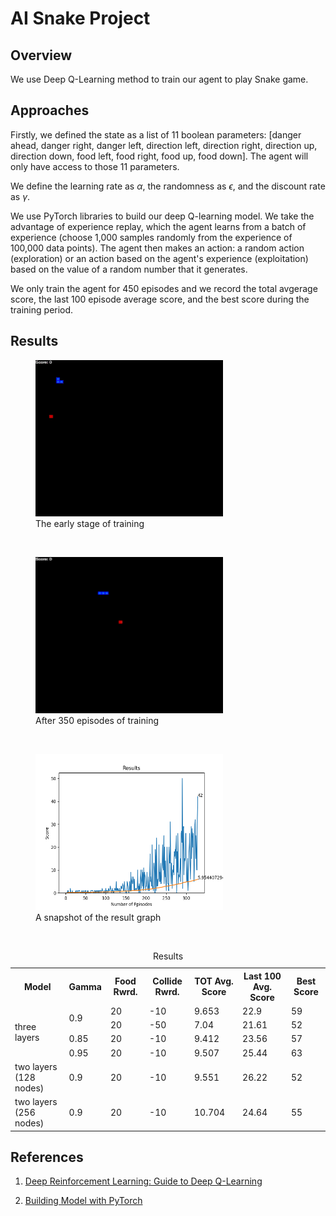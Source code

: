 # AI Snake Project

## Overview

We use Deep Q-Learning method to train our agent to play Snake game.

## Approaches

Firstly, we defined the state as a list of 11 boolean parameters: [danger ahead, danger right, danger left, direction left, direction right, direction up, direction down, food left, food right, food up, food down]. The agent will only have access to those 11 parameters.

We define the learning rate as $\alpha$, the randomness as $\epsilon$, and the discount rate as $\gamma$.

We use PyTorch libraries to build our deep Q-learning model.
We take the advantage of experience replay, which the agent learns from a batch of experience (choose 1,000 samples randomly from the experience of 100,000 data points). The agent then makes an action: a random action (exploration) or an action based on the agent's experience (exploitation) based on the value of a random number that it generates.

We only train the agent for 450 episodes and we record the total avgerage score, the last 100 episode average score, and the best score during the training period.

## Results

<figure>
  <img src="https://github.com/neilchen1998/ai-snake/blob/main/gifs/training-early-stage.gif" alt="my alt text" width="300" height="250"/>
  <figcaption align="bottom">The early stage of training</figcaption>
</figure>

&nbsp;

<figure>
  <img src="https://github.com/neilchen1998/ai-snake/blob/main/gifs/training-late-stage.gif" alt="my alt text" width="300" height="250"/>
  <figcaption align="bottom">After 350 episodes of training</figcaption>
</figure>

&nbsp;

<figure>
  <img src="https://github.com/neilchen1998/ai-snake/blob/main/gifs/result-graph.png" alt="my alt text" width="300" height="250"/>
  <figcaption align="bottom">A snapshot of the result graph</figcaption>
</figure>

&nbsp;

<table>
<caption align="center">Results</caption>
<tr>
    <th>Model</th>
    <th>Gamma</th>
    <th>Food Rwrd.</th>
    <th>Collide Rwrd.</th>
    <th>TOT Avg. Score</th>
    <th>Last 100 Avg. Score</th>
    <th>Best Score</th>
</tr>
<tr>
  <td rowspan="4">three layers</td>
  <td rowspan="2">0.9</td>
  <td>20</td>
  <td>-10</td>
  <td>9.653</td>
  <td>22.9</td>
  <td>59</td>
</tr>
<tr>
  <td>20</td>
  <td>-50</td>
  <td>7.04</td>
  <td>21.61</td>
  <td>52</td>
</tr>
<tr>
  <td>0.85</td>
  <td>20</td>
  <td>-10</td>
  <td>9.412</td>
  <td>23.56</td>
  <td>57</td>
</tr>
<tr>
  <td>0.95</td>
  <td>20</td>
  <td>-10</td>
  <td>9.507</td>
  <td>25.44</td>
  <td>63</td>
</tr>
<tr>
  <td>two layers (128 nodes)</td>
  <td>0.9</td>
  <td>20</td>
  <td>-10</td>
  <td>9.551</td>
  <td>26.22</td>
  <td>52</td>
</tr>
<tr>
  <td>two layers (256 nodes)</td>
  <td>0.9</td>
  <td>20</td>
  <td>-10</td>
  <td>10.704</td>
  <td>24.64</td>
  <td>55</td>
 </tr>
</table>

## References

1. [Deep Reinforcement Learning: Guide to Deep Q-Learning](https://www.mlq.ai/deep-reinforcement-learning-q-learning/)

2. [Building Model with PyTorch](https://pytorch.org/tutorials/beginner/introyt/modelsyt_tutorial.html)
